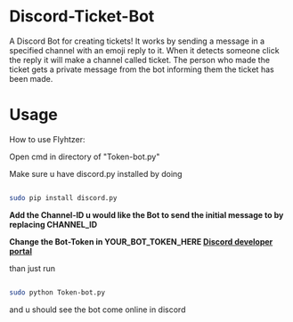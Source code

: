 # Discord-Ticket-Bot
A Discord Bot for creating tickets!
It works by sending a message in a specified channel with an emoji reply to it.
When it detects someone click the reply it will make a channel called ticket.
The person who made the ticket gets a private message from the bot informing them the ticket has been made.

# Usage
How to use Flyhtzer:

Open cmd in directory of "Token-bot.py"

Make sure u have discord.py installed by doing

```bash

sudo pip install discord.py

```

**Add the Channel-ID u would like the Bot to send the initial message to by replacing CHANNEL_ID**

**Change the Bot-Token in YOUR_BOT_TOKEN_HERE [Discord developer portal](https://discord.com/developers/applications)**

than just run

```bash

sudo python Token-bot.py

```

and u should see the bot come online in discord